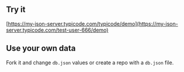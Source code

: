 ## Try it

[https://my-json-server.typicode.com/typicode/demo](https://my-json-server.typicode.com/test-user-666/demo)

## Use your own data

Fork it and change `db.json` values or create a repo with a `db.json` file.
